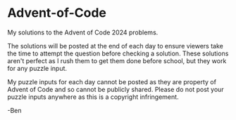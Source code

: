 # Advent-of-Code
My solutions to the Advent of Code 2024 problems.

The solutions will be posted at the end of each day to ensure viewers take the time to attempt the question before checking a solution. These solutions aren't perfect as I rush them to get them done before school, but they work for any puzzle input.

My puzzle inputs for each day cannot be posted as they are property of Advent of Code and so cannot be publicly shared. Please do not post your puzzle inputs anywhere as this is a copyright infringement. 

-Ben
